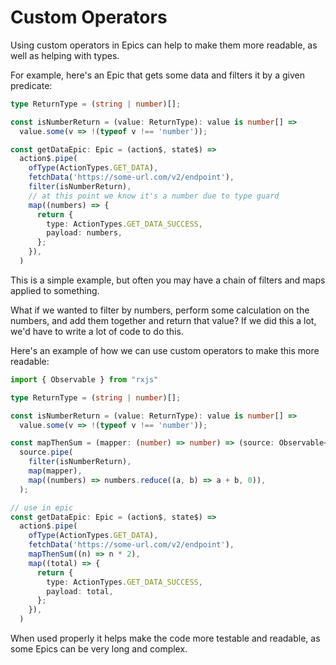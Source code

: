 # Custom Operators

Using custom operators in Epics can help to make them more readable, as well as helping with types.

For example, here's an Epic that gets some data and filters it by a given predicate:

```ts
type ReturnType = (string | number)[];

const isNumberReturn = (value: ReturnType): value is number[] =>
  value.some(v => !(typeof v !== 'number'));

const getDataEpic: Epic = (action$, state$) =>
  action$.pipe(
    ofType(ActionTypes.GET_DATA),
    fetchData('https://some-url.com/v2/endpoint'),
    filter(isNumberReturn),
    // at this point we know it's a number due to type guard
    map((numbers) => {
      return {
        type: ActionTypes.GET_DATA_SUCCESS,
        payload: numbers,
      };
    }),
  )
```

This is a simple example, but often you may have a chain of filters and maps applied to something.

What if we wanted to filter by numbers, perform some calculation on the numbers, and add them together and return that
value? If we did this a lot, we'd have to write a lot of code to do this.

Here's an example of how we can use custom operators to make this more readable:

```ts
import { Observable } from "rxjs"

type ReturnType = (string | number)[];

const isNumberReturn = (value: ReturnType): value is number[] =>
  value.some(v => !(typeof v !== 'number'));

const mapThenSum = (mapper: (number) => number) => (source: Observable<ReturnType>): Observable<number> =>
  source.pipe(
    filter(isNumberReturn),
    map(mapper),
    map((numbers) => numbers.reduce((a, b) => a + b, 0)),
  );

// use in epic
const getDataEpic: Epic = (action$, state$) =>
  action$.pipe(
    ofType(ActionTypes.GET_DATA),
    fetchData('https://some-url.com/v2/endpoint'),
    mapThenSum((n) => n * 2),
    map((total) => {
      return {
        type: ActionTypes.GET_DATA_SUCCESS,
        payload: total,
      };
    }),
  )
```

When used properly it helps make the code more testable and readable, as some Epics can be very long and complex.